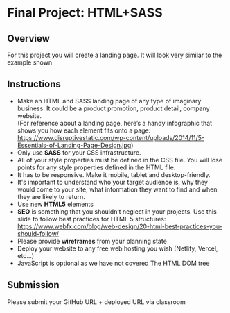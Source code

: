 # Final Project: HTML+SASS

## Overview

For this project you will create a landing page. It will look very similar to the example shown

## Instructions

- Make an HTML and SASS landing page of any type of imaginary business. It could be a product promotion, product detail, company website. <br />(For reference about a landing page, here’s a handy infographic that shows you how each element fits onto a page: https://www.disruptivestatic.com/wp-content/uploads/2014/11/5-Essentials-of-Landing-Page-Design.jpg)
- Only use <b>SASS</b> for your CSS infrastructure.
- All of your style properties must be defined in the CSS file. You will lose points for any style properties defined in the HTML file.
- It has to be responsive. Make it mobile, tablet and desktop-friendly.
- It's important to understand who your target audience is, why they would come to your site, what information they want to find and when they are likely to return.
- Use new <b>HTML5</b> elements
- <b>SEO</b> is something that you shouldn’t neglect in your projects. Use this slide to follow best practices for HTML 5 structures: https://www.webfx.com/blog/web-design/20-html-best-practices-you-should-follow/
- Please provide <b>wireframes</b> from your planning state
- Deploy your website to any free web hosting you wish (Netlify, Vercel, etc…)
- JavaScript is optional as we have not covered The HTML DOM tree

## Submission

Please submit your GitHub URL + deployed URL via classroom
